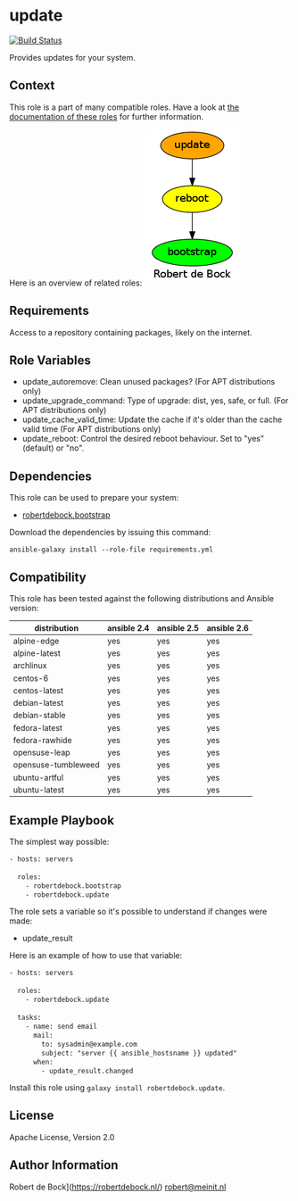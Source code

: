 update
=========

[![Build Status](https://travis-ci.org/robertdebock/ansible-role-update.svg?branch=master)](https://travis-ci.org/robertdebock/ansible-role-update)

Provides updates for your system.

Context
-------
This role is a part of many compatible roles. Have a look at [the documentation of these roles](https://robertdebock.nl/) for further information.

Here is an overview of related roles:
![dependencies](https://raw.githubusercontent.com/robertdebock/drawings/artifacts/update.png "Dependency")

Requirements
------------

Access to a repository containing packages, likely on the internet.

Role Variables
--------------

- update_autoremove: Clean unused packages? (For APT distributions only)
- update_upgrade_command: Type of upgrade: dist, yes, safe, or full.  (For APT distributions only)
- update_cache_valid_time: Update the cache if it's older than the cache valid time (For APT distributions only)
- update_reboot: Control the desired reboot behaviour. Set to "yes" (default) or "no".

Dependencies
------------

This role can be used to prepare your system:

- [robertdebock.bootstrap](https://travis-ci.org/robertdebock/ansible-role-bootstrap)

Download the dependencies by issuing this command:
```
ansible-galaxy install --role-file requirements.yml
```

Compatibility
-------------

This role has been tested against the following distributions and Ansible version:

|distribution|ansible 2.4|ansible 2.5|ansible 2.6|
|------------|-----------|-----------|-----------|
|alpine-edge|yes|yes|yes|
|alpine-latest|yes|yes|yes|
|archlinux|yes|yes|yes|
|centos-6|yes|yes|yes|
|centos-latest|yes|yes|yes|
|debian-latest|yes|yes|yes|
|debian-stable|yes|yes|yes|
|fedora-latest|yes|yes|yes|
|fedora-rawhide|yes|yes|yes|
|opensuse-leap|yes|yes|yes|
|opensuse-tumbleweed|yes|yes|yes|
|ubuntu-artful|yes|yes|yes|
|ubuntu-latest|yes|yes|yes|

Example Playbook
----------------

The simplest way possible:
```
- hosts: servers

  roles:
    - robertdebock.bootstrap
    - robertdebock.update
```

The role sets a variable so it's possible to understand if changes were made:
- update_result

Here is an example of how to use that variable:
```
- hosts: servers

  roles:
    - robertdebock.update

  tasks:
    - name: send email
      mail:
        to: sysadmin@example.com
        subject: "server {{ ansible_hostsname }} updated"
      when:
        - update_result.changed
```

Install this role using `galaxy install robertdebock.update`.

License
-------

Apache License, Version 2.0

Author Information
------------------

Robert de Bock](https://robertdebock.nl/) <robert@meinit.nl>
